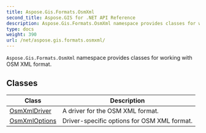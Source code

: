 ```yaml
---
title: Aspose.Gis.Formats.OsmXml
second_title: Aspose.GIS for .NET API Reference
description: Aspose.Gis.Formats.OsmXml namespace provides classes for working with OSM XML format
type: docs
weight: 390
url: /net/aspose.gis.formats.osmxml/
---
```

`Aspose.Gis.Formats.OsmXml` namespace provides classes for working with OSM XML format.

## Classes

| Class | Description |
| --- | --- |
| [OsmXmlDriver](./osmxmldriver/) | A driver for the OSM XML format. |
| [OsmXmlOptions](./osmxmloptions/) | Driver-specific options for OSM XML format. |


